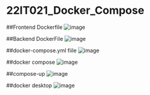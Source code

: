 # 22IT021_Docker_Compose

##Frontend Dockerfile
![image](https://github.com/user-attachments/assets/2df791a6-b691-471d-8223-77329ce17f10)

##Backend DockerFile
![image](https://github.com/user-attachments/assets/99f2de83-de69-445a-b01d-67da50c25a79)

##docker-compose.yml fiile
![image](https://github.com/user-attachments/assets/bf6037c8-383a-493b-859b-eaeeda84481b)

##docker compose
![image](https://github.com/user-attachments/assets/865fc3dd-fcae-4e9f-89cd-3b6b497b3331)

##compose-up
![image](https://github.com/user-attachments/assets/b1c95c0b-08f5-4fde-89f9-677fa86f0fc6)

##docker desktop
![image](https://github.com/user-attachments/assets/fdd56c5b-b357-4ad2-8b68-0ab8632411fa)
